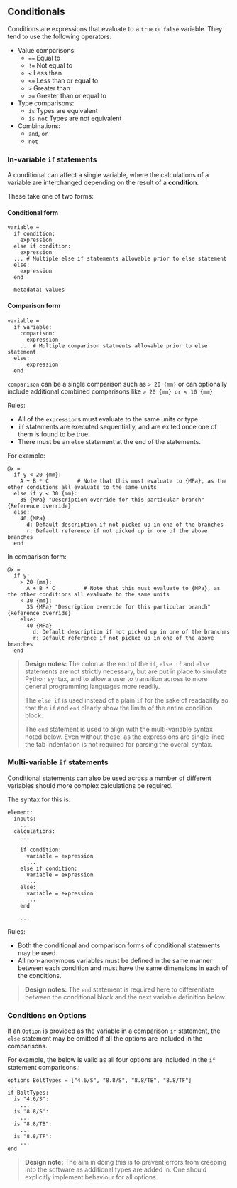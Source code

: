 ## Conditionals

Conditions are expressions that evaluate to a `true` or `false` variable. They tend to use the following operators:

- Value comparisons:
  - `==` Equal to
  - `!=` Not equal to
  - `<` Less than
  - `<=` Less than or equal to
  - `>` Greater than
  - `>=` Greater than or equal to
- Type comparisons:
  - `is` Types are equivalent
  - `is not` Types are not equivalent
- Combinations:
  - `and`, `or`
  - `not`

### In-variable `if` statements

A conditional can affect a single variable, where the calculations of a variable are interchanged depending on the
result of a **condition**.

These take one of two forms:

#### Conditional form

```sunset
variable = 
  if condition:
    expression
  else if condition:
    expression
  ... # Multiple else if statements allowable prior to else statement
  else:
    expression
  end
  
  metadata: values
```

#### Comparison form

```sunset
variable = 
  if variable:
    comparison:
      expression
    ... # Multiple comparison statments allowable prior to else statement
  else:
      expression
  end
```

`comparison` can be a single comparison such as `> 20 {mm}` or can optionally include additional combined comparisons
like `> 20 {mm} or < 10 {mm}`

Rules:

- All of the `expression`s must evaluate to the same units or type.
- `if` statements are executed sequentially, and are exited once one of them is found to be true.
- There must be an `else` statement at the end of the statements.

For example:

```
@x = 
  if y < 20 {mm}:
    A + B * C         # Note that this must evaluate to {MPa}, as the other conditions all evaluate to the same units
  else if y < 30 {mm}:
    35 {MPa} "Description override for this particular branch" {Reference override}
  else:
    40 {MPa}
      d: Default description if not picked up in one of the branches
      r: Default reference if not picked up in one of the above branches
  end
```

In comparison form:

```
@x = 
  if y:
    > 20 {mm}:
      A + B * C         # Note that this must evaluate to {MPa}, as the other conditions all evaluate to the same units
    < 30 {mm}:
      35 {MPa} "Description override for this particular branch" {Reference override}
    else:
      40 {MPa}
        d: Default description if not picked up in one of the branches
        r: Default reference if not picked up in one of the above branches
  end
```

> **Design notes:** The colon at the end of the `if`, `else if` and `else` statements are not strictly necessary, but
> are put in
> place to simulate Python syntax, and to allow a user to transition across to more general programming languages more
> readily.
>
> The `else if` is used instead of a plain `if` for the sake of readability so that the `if` and `end` clearly show the
> limits of the entire condition block.
>
> The `end` statement is used to align with the multi-variable syntax noted below. Even without these, as the
> expressions are single lined the tab indentation is not required for parsing the overall syntax.

### Multi-variable `if` statements

Conditional statements can also be used across a number of different variables should more complex calculations be
required.

The syntax for this is:

```
element:
  inputs:
    ...
  calculations:
    ...
    
    if condition:
      variable = expression
      ...
    else if condition:
      variable = expression
      ...
    else:
      variable = expression
      ...
    end
    
    ...
```

Rules:

- Both the conditional and comparison forms of conditional statements may be used.
- All non-anonymous variables must be defined in the same manner between each condition and must have the same
  dimensions in each of the conditions.

> **Design notes:** The `end` statement is required here to differentiate between the conditional block and the next
> variable definition below.

### Conditions on Options

If an [`Option`](options.md) is provided as the variable in a comparison `if` statement, the `else` statement may be
omitted if all the options are included in the comparisons.

For example, the below is valid as all four options are included in the `if` statement comparisons.:

```
options BoltTypes = ["4.6/S", "8.8/S", "8.8/TB", "8.8/TF"]
...
if BoltTypes:
  is "4.6/S":
    ...
  is "8.8/S":
    ...
  is "8.8/TB":
    ...
  is "8.8/TF":
    ...
end
```

> **Design note:** The aim in doing this is to prevent errors from creeping into the software as additional types are
> added in. One should explicitly implement behaviour for all options.
